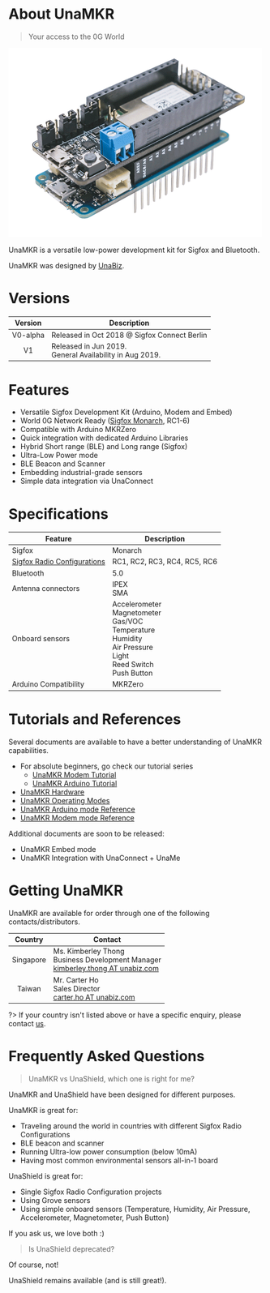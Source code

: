# About UnaMKR
> Your access to the 0G World

![](img/unamkr-mkrzero.png ":size=300")

UnaMKR is a versatile low-power development kit for Sigfox and Bluetooth.

UnaMKR was designed by [UnaBiz](https://www.unabiz.com).


# Versions

|Version   | Description                                                  |
|:--------:|--------------------------------------------------------------|
| V0-alpha | Released in Oct 2018 @ Sigfox Connect Berlin                 |
| V1       | Released in Jun 2019.<br/>General Availability in Aug 2019.  |


# Features

* Versatile Sigfox Development Kit (Arduino, Modem and Embed)
* World 0G Network Ready ([Sigfox Monarch](https://build.sigfox.com/monarch), RC1-6)
* Compatible with Arduino MKRZero
* Quick integration with dedicated Arduino Libraries
* Hybrid Short range (BLE) and Long range (Sigfox)
* Ultra-Low Power mode
* BLE Beacon and Scanner
* Embedding industrial-grade sensors
* Simple data integration via UnaConnect


# Specifications

| Feature               | Description |
|-----------------------|---------|
| Sigfox                | Monarch |
| [Sigfox Radio Configurations](https://build.sigfox.com/sigfox-radio-configurations-rc) | RC1, RC2, RC3, RC4, RC5, RC6 |
| Bluetooth             | 5.0 |
| Antenna connectors    | IPEX<br/>SMA |
| Onboard sensors       | Accelerometer<br/> Magnetometer<br/>Gas/VOC<br/>Temperature<br/>Humidity<br/>Air Pressure<br/>Light<br/>Reed Switch<br/>Push Button |
| Arduino Compatibility | MKRZero |


# Tutorials and References

Several documents are available to have a better understanding of UnaMKR capabilities.

* For absolute beginners, go check our tutorial series
  * [UnaMKR Modem Tutorial](01-Tutorial-Modem "UnaMKR Modem Tutorial")
  * [UnaMKR Arduino Tutorial](02-Tutorial-Arduino "UnaMKR Arduino Tutorial")
* [UnaMKR Hardware](10-Hardware "UnaMKR Hardware")
* [UnaMKR Operating Modes](20-Modes "UnaMKR Operating Modes")
* [UnaMKR Arduino mode Reference](30-Arduino "UnaMKR Arduino mode Reference")
* [UnaMKR Modem mode Reference](39-Modem "UnaMKR Modem mode Reference")

Additional documents are soon to be released:
* UnaMKR Embed mode
* UnaMKR Integration with UnaConnect + UnaMe


# Getting UnaMKR

UnaMKR are available for order through one of the following contacts/distributors.

| Country   | Contact |
|:---------:|---------|
| Singapore | Ms. Kimberley Thong<br/>Business Development Manager<br/>[kimberley.thong AT unabiz.com](mailto:kimberley.thong@unabiz.com) |
| Taiwan    | Mr. Carter Ho<br/>Sales Director<br/>[carter.ho AT unabiz.com](mailto:carter.ho@unabiz.com) |

?> If your country isn't listed above or have a specific enquiry, please contact [us](https://www.unabiz.com/contact).


# Frequently Asked Questions


> UnaMKR vs UnaShield, which one is right for me?

UnaMKR and UnaShield have been designed for different purposes.

UnaMKR is great for:
* Traveling around the world in countries with different Sigfox Radio Configurations
* BLE beacon and scanner
* Running Ultra-low power consumption (below 10mA)
* Having most common environmental sensors all-in-1 board

UnaShield is great for:
* Single Sigfox Radio Configuration projects
* Using Grove sensors
* Using simple onboard sensors (Temperature, Humidity, Air Pressure, Accelerometer, Magnetometer, Push Button)

If you ask us, we love both :)


> Is UnaShield deprecated?

Of course, not!

UnaShield remains available (and is still great!).
